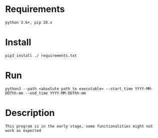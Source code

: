 # Requirements

    python 3.6+, pip 20.x

# Install

    pip3 install ./ requirements.txt

# Run
    python3 --path <absolute path to executable> --start_time YYYY-MM-DDThh-mm --end_time YYYY-MM-DDThh-mm


# Description

    This program is in the early stage, some functionalities might not work as expected
